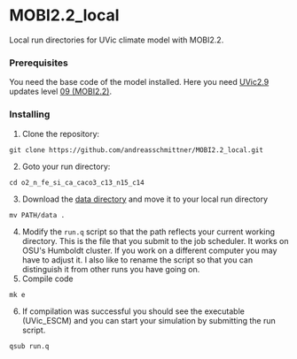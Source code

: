 # MOBI2.2_local
Local run directories for UVic climate model with MOBI2.2.

### Prerequisites
You need the base code of the model installed. Here you need [UVic2.9](https://github.com/OSU-CEOAS-Schmittner/UVic2.9) updates level [09 (MOBI2.2)](https://github.com/OSU-CEOAS-Schmittner/UVic2.9/releases/tag/v2.9.09).

### Installing
1. Clone the repository:
```
git clone https://github.com/andreasschmittner/MOBI2.2_local.git
```
2. Goto your run directory:
```
cd o2_n_fe_si_ca_caco3_c13_n15_c14
```
3. Download the [data directory](https://drive.google.com/drive/folders/1BWZ2PRZ5qf-h6Y3bcSTyycul3VuvPwH4?usp=sharing) and move it to your local run directory
```
mv PATH/data .
```
4. Modify the `run.q` script so that the path reflects your current working directory. This is the file that you submit to the job scheduler. It works on OSU's Humboldt cluster. If you work on a different computer you may have to adjust it. I also like to rename the script so that you can distinguish it from other runs you have going on.
5. Compile code
```
mk e
```
6. If compilation was successful you should see the executable (UVic_ESCM) and you can start your simulation by submitting the run script.
```
qsub run.q
```

